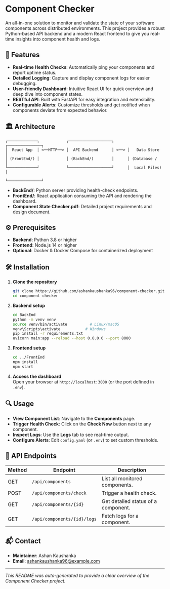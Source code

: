 # Component Checker

An all-in-one solution to monitor and validate the state of your software components across distributed environments. This project provides a robust Python-based API backend and a modern React frontend to give you real-time insights into component health and logs.

## 🚀 Features

- **Real-time Health Checks**: Automatically ping your components and report uptime status.  
- **Detailed Logging**: Capture and display component logs for easier debugging.  
- **User-friendly Dashboard**: Intuitive React UI for quick overview and deep dive into component states.  
- **RESTful API**: Built with FastAPI for easy integration and extensibility.  
- **Configurable Alerts**: Customize thresholds and get notified when components deviate from expected behavior.

## 🏛️ Architecture

```
┌─────────────┐            ┌───────────────────┐      ┌───────────────┐
│  React App  │ <──HTTP──> │  API Backend      │ <──> │   Data Store  │
│ (FrontEnd/) │            │ (BackEnd/)        │      │ (Database /   │
└─────────────┘            └───────────────────┘      │  Local Files) │
                                                      └───────────────┘
```

- **BackEnd/**: Python server providing health-check endpoints.  
- **FrontEnd/**: React application consuming the API and rendering the dashboard.  
- **Component State Checker.pdf**: Detailed project requirements and design document.

## ⚙️ Prerequisites

- **Backend**: Python 3.8 or higher  
- **Frontend**: Node.js 14 or higher  
- **Optional**: Docker & Docker Compose for containerized deployment  

## 🛠️ Installation

1. **Clone the repository**  
   ```bash
   git clone https://github.com/ashankaushanka96/component-checker.git
   cd component-checker
   ```

2. **Backend setup**  
   ```bash
   cd BackEnd
   python -m venv venv
   source venv/bin/activate          # Linux/macOS
   venv\Scripts\activate           # Windows
   pip install -r requirements.txt
   uvicorn main:app --reload --host 0.0.0.0 --port 8000
   ```

3. **Frontend setup**  
   ```bash
   cd ../FrontEnd
   npm install
   npm start
   ```

4. **Access the dashboard**  
   Open your browser at `http://localhost:3000` (or the port defined in `.env`).

## 🔍 Usage

- **View Component List**: Navigate to the **Components** page.  
- **Trigger Health Check**: Click on the **Check Now** button next to any component.  
- **Inspect Logs**: Use the **Logs** tab to see real-time output.  
- **Configure Alerts**: Edit `config.yaml` (or `.env`) to set custom thresholds.

## 📖 API Endpoints

| Method | Endpoint                   | Description                       |
| ------ | -------------------------- | --------------------------------- |
| GET    | `/api/components`          | List all monitored components.    |
| POST   | `/api/components/check`    | Trigger a health check.           |
| GET    | `/api/components/{id}`     | Get detailed status of a component. |
| GET    | `/api/components/{id}/logs`| Fetch logs for a component.       |


## 📬 Contact

- **Maintainer**: Ashan Kaushanka  
- **Email**: ashankaushanka96@example.com

---

*This README was auto-generated to provide a clear overview of the Component Checker project.*
